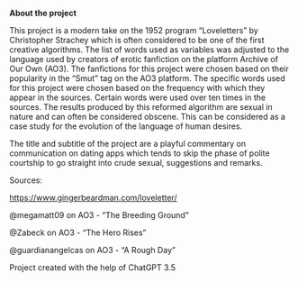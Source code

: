 **About the project**

This project is a modern take on the 1952 program “Loveletters” by Christopher Strachey which is often considered to be one of the first creative algorithms. The list of words used as variables was adjusted to the language used by creators of erotic fanfiction on the platform Archive of Our Own (AO3). The fanfictions for this project were chosen based on their popularity in the “Smut” tag on the AO3 platform. The specific words used for this project were chosen based on the frequency with which they appear in the sources. Certain words were used over ten times in the sources. The results produced by this reformed algorithm are sexual in nature and can often be considered obscene. This can be considered as a case study for the evolution of the language of human desires. 

The title and subtitle of the project are a playful commentary on communication on dating apps which tends to skip the phase of polite courtship to go straight into crude sexual, suggestions and remarks.

Sources:

https://www.gingerbeardman.com/loveletter/ 

@megamatt09 on AO3 - “The Breeding Ground”

@Zabeck on AO3 - “The Hero Rises”

@guardianangelcas on AO3 - “A Rough Day”

Project created with the help of ChatGPT 3.5
